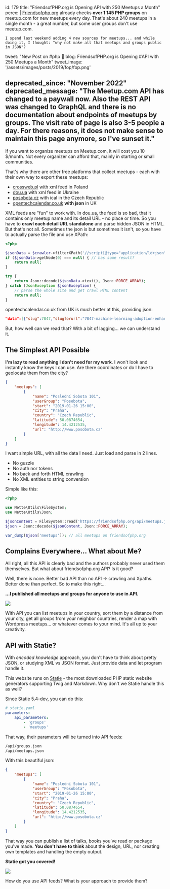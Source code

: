 id: 179
title: "FriendsofPHP.org is Opening API with&nbsp;250&nbsp;Meetups&nbsp;a&nbsp;Month"
perex: |
    [Friendsofphp.org](https://friendsofphp.org) already checks **over 1 145 PHP groups** on meetup.com for new meetups every day. That's about 240 meetups in a single month - a great number, but some user groups don't use meetup.com.


    I spend last weekend adding 4 new sources for meetups... and while doing it, I thought: "why not make all that meetups and groups public in JSON"?

tweet: "New Post on #php 🐘 blog: FriendsofPHP.org is Opening #API with 250 Meetups a Month"
tweet_image: '/assets/images/posts/2019/fop/fop.png'

deprecated_since: "November 2022"
deprecated_message: "The Meetup.com API has changed to a paywall now. Also the REST API was changed to GraphQL and there is no documentation about endpoints of meetups by groups. The visit rate of page is also 3-5 people a day. For there reasons, it does not make sense to maintain this page anymore, so I've sunset it."
---

If you want to organize meetups on Meetup.com, it will cost you 10 $/month. Not every organizer can afford that, mainly in starting or small communities.

That's why there are other free platforms that collect meetups - each with their own way to export these meetups:

 - [crossweb.pl](https://crossweb.pl/feed/wydarzenia/php) with xml feed in Poland
 - [dou.ua](https://dou.ua/calendar/feed/PHP) with xml feed in Ukraine
 - [posobota.cz](webcal://www.posobota.cz/feed.ical.php) with ical in the Czech Republic
 - [opentechcalendar.co.uk](https://opentechcalendar.co.uk/api1/events.json) **with json** in UK

XML feeds are "fun" to work with. In dou.ua, the feed is so bad, that it contains only meetup name and its detail URL - no place or time. So you have to **crawl each detail URL standalone** and parse hidden JSON in HTML. But that's not all. Sometimes the json is but sometimes it isn't, so you have to actually parse the file and use XPath:

```php
<?php

$jsonData = $crawler->filterXPath('//script[@type="application/ld+json"]/text()');
if ($jsonData->getNode(0) === null) { // has some result?
    return null;
}

try {
    return Json::decode($jsonData->text(), Json::FORCE_ARRAY);
} catch (JsonException $jsonException) {
    // parse the whole site and get crawl HTML content
    return null;
}
```

opentechcalendar.co.uk from UK is much better at this, providing json:

```json
"data":[{"slug":7847,"slugforurl":"7847-machine-learning-adoption-enhancing-and-automating","summary":"Machine Learning Adoption: Enhancing and Automating Decision Making","summaryDisplay":"Machine Learning Adoption: Enhancing and Automating Decision Making","description":"","deleted":false,"cancelled":false,"is_physical":true,"is_virtual":false,"custom_fields":{"code_of_conduct":null},"siteurl":"https:\/\/opentechcalendar.co.uk\/event\/7847-machine-learning-adoption-enhancing-and-automating","url":"https:\/\/www.eventbrite.co.uk\/e\/machine-learning-adoption-enhancing-and-automating-decision-making...
```

But, how well can we read that? With a bit of lagging... we can understand it.

## The Simplest API Possible

**I'm lazy to read anything I don't need for my work**. I won't look and instantly know the keys I can use. Are there coordinates or do I have to geolocate them from the city?

```json
{
    "meetups": [
        {
            "name": "Poslední Sobota 101",
            "userGroup": "Posobota",
            "start": "2019-01-26 15:00",
            "city": "Praha",
            "country": "Czech Republic",
            "latitude": 50.0874654,
            "longitude": 14.4212535,
            "url": "http://www.posobota.cz"
        }
    ]
}
```

I want simple URL, with all the data I need. Just load and parse in 2 lines.

- No guzzle
- No auth nor tokens
- No back and forth HTML crawling
- No XML entities to string conversion

Simple like this:

```php
<?php

use Nette\Utils\FileSystem;
use Nette\Utils\Json;

$jsonContent = FileSystem::read('https://friendsofphp.org/api/meetups.json');
$json = Json::decode($jsonContent, Json::FORCE_ARRAY);

var_dump($json['meetups']); // all meetups on friendsofphp.org
```

## Complains Everywhere... What about Me?

All right, all this API is clearly bad and the authors probably never used them themselves. But what about friendsofphp.org API? Is it good?

Well, there is none. Better bad API than no API → crawling and Xpaths. Better done than perfect. So to make this right...

**...I published all meetups and groups for anyone to use in API**.

<img src="/assets/images/posts/2019/fop/fop.png" class="img-thumbnail mb-5">

With API you can list meetups in your country, sort them by a distance from your city, get all groups from your neighbor countries, render a map with Wordpress meetups... or whatever comes to your mind. It's all up to your creativity.

## API with Statie?

With *encoded knowledge* approach, you don't have to think about pretty JSON, or studying XML vs JSON format. Just provide data and let program handle it.

This website runs on [Statie](https://www.statie.org) - the most downloaded PHP static website generators supporting Twig and Markdown. Why don't we Statie handle this as well?

Since Statie 5.4-dev, you can do this:

```yaml
# statie.yaml
parameters:
    api_parameters:
        - 'groups'
        - 'meetups'
```

That way, their parameters will be turned into API feeds:

```bash
/api/groups.json
/api/meetups.json
```

With this beautiful json:

```json
{
    "meetups": [
        {
            "name": "Poslední Sobota 101",
            "userGroup": "Posobota",
            "start": "2019-01-26 15:00",
            "city": "Praha",
            "country": "Czech Republic",
            "latitude": 50.0874654,
            "longitude": 14.4212535,
            "url": "http://www.posobota.cz"
        }
    ]
}
```

That way you can publish a list of talks, books you've read or package you've made. **You don't have to think** about the design, URL, nor creating own templates and handling the empty output.

**Statie got you covered!**

<img src="/assets/images/posts/2019/fop/gotit.jpg" class="img-thumbnail">

<br>

How do you use API feeds? What is your approach to provide them?

